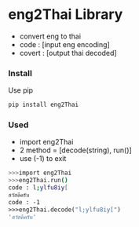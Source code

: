 # eng2Thai Library

  - convert eng to thai
  - code : [input eng encoding]
  - covert : [output thai decoded]

### Install

Use pip

```sh
pip install eng2Thai
```

### Used
  - import eng2Thai
  - 2 method = [decode(string), run()] 
  - use (-1) to exit
```sh
>>>import eng2Thai
>>>eng2Thai.run()
code : l;ylfu8iy[
สวัสดีครับ
code : -1
>>>eng2Thai.decode("l;ylfu8iy[")
'สวัสดีครับ'
```

